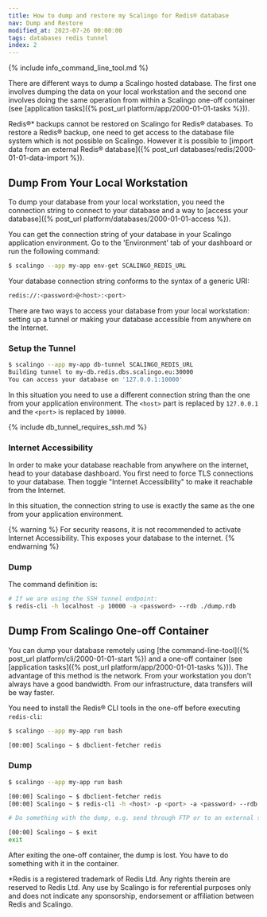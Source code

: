 ```yaml
---
title: How to dump and restore my Scalingo for Redis® database
nav: Dump and Restore
modified_at: 2023-07-26 00:00:00
tags: databases redis tunnel
index: 2
---
```


{% include info_command_line_tool.md %}

There are different ways to dump a Scalingo hosted database. The first one involves dumping the data on your local workstation and the second one involves doing the same operation from within a Scalingo one-off container (see [application tasks]({% post_url platform/app/2000-01-01-tasks %})).

Redis®* backups cannot be restored on Scalingo for Redis® databases. To restore a Redis® backup, one need to get access to the database file system which is not possible on Scalingo. However it is possible to [import data from an external Redis® database]({% post_url databases/redis/2000-01-01-data-import %}).

## Dump From Your Local Workstation

To dump your database from your local workstation, you need the connection string to connect to your database and a way to [access your database]({% post_url platform/databases/2000-01-01-access %}).

You can get the connection string of your database in your Scalingo application environment. Go to the 'Environment' tab of your dashboard or run the following command:

```sh
$ scalingo --app my-app env-get SCALINGO_REDIS_URL
```

Your database connection string conforms to the syntax of a generic URI:

```sh
redis://:<password>@<host>:<port>
```

There are two ways to access your database from your local workstation: setting up a tunnel or making your database accessible from anywhere on the Internet.

### Setup the Tunnel

```sh
$ scalingo --app my-app db-tunnel SCALINGO_REDIS_URL
Building tunnel to my-db.redis.dbs.scalingo.eu:30000
You can access your database on '127.0.0.1:10000'
```

In this situation you need to use a different connection string than the one from your application environment. The `<host>` part is replaced by `127.0.0.1` and the `<port>` is replaced by `10000`.

{% include db_tunnel_requires_ssh.md %}

### Internet Accessibility

In order to make your database reachable from anywhere on the internet, head to your database dashboard. You first need to force TLS connections to your database. Then toggle "Internet Accessibility" to make it reachable from the Internet.

In this situation, the connection string to use is exactly the same as the one from your application environment.

{% warning %}
For security reasons, it is not recommended to activate Internet Accessibility. This exposes your database to the internet.
{% endwarning %}

### Dump

The command definition is:

```sh
# If we are using the SSH tunnel endpoint:
$ redis-cli -h localhost -p 10000 -a <password> --rdb ./dump.rdb
```

## Dump From Scalingo One-off Container

You can dump your database remotely using [the command-line-tool]({% post_url platform/cli/2000-01-01-start %}) and a one-off container (see [application tasks]({% post_url platform/app/2000-01-01-tasks %})). The advantage of this method is the network. From your workstation you don't always have a good bandwidth. From our infrastructure, data transfers will be way faster.

You need to install the Redis® CLI tools in the one-off before executing `redis-cli`:

```sh
$ scalingo --app my-app run bash

[00:00] Scalingo ~ $ dbclient-fetcher redis
```

### Dump

```sh
$ scalingo --app my-app run bash

[00:00] Scalingo ~ $ dbclient-fetcher redis
[00:00] Scalingo ~ $ redis-cli -h <host> -p <port> -a <password> --rdb ./dump.rdb

# Do something with the dump, e.g. send through FTP or to an external server

[00:00] Scalingo ~ $ exit
exit
```

After exiting the one-off container, the dump is lost. You have to do something with it in the container.

*Redis is a registered trademark of Redis Ltd. Any rights therein are reserved to Redis Ltd. Any use by Scalingo is for referential purposes only and does not indicate any sponsorship, endorsement or affiliation between Redis and Scalingo.